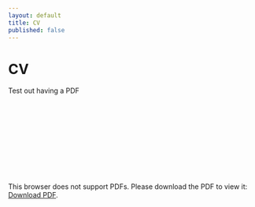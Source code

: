 ```yaml
---
layout: default
title: CV
published: false
---
```




# CV

Test out having a PDF

<object data="https://www.mytempfiles.info/mobius/MobiusManual.pdf" type="application/pdf" width="700px" height="700px">
    <embed src="https://www.mytempfiles.info/mobius/MobiusManual.pdf">
        <p>This browser does not support PDFs. Please download the PDF to view it: <a href="https://www.mytempfiles.info/mobius/MobiusManual.pdf">Download PDF</a>.</p>
    </embed>
</object>

